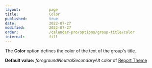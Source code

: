 ```yaml
---
layout:             page
title:              Color
published:          true
date:               2022-07-27
modified:           2022-07-27
order:              /calendar-pro/options/group-title/color
internal:           fill
---
```

The **Color** option defines the color of the text of the group's title.

**Default value:** *foregroundNeutralSecondaryAlt* color of [Report Theme](../../features/themes.md)
